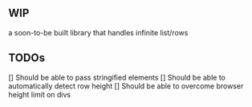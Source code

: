 ## WIP
a soon-to-be built library that handles infinite list/rows


## TODOs
[] Should be able to pass stringified elements
[] Should be able to automatically detect row height
[] Should be able to overcome browser height limit on divs
